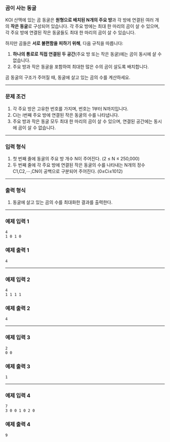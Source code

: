 ### **곰이 사는 동굴**

KOI 산맥에 있는 곰 동굴은 **원형으로 배치된 N개의 주요 방**과 각 방에 연결된 여러 개의 **작은 동굴**로 구성되어 있습니다. 각 주요 방에는 최대 한 마리의 곰이 살 수 있으며, 각 주요 방에 연결된 작은 동굴들도 최대 한 마리의 곰이 살 수 있습니다.

하지만 곰들은 **서로 불편함을 피하기 위해**, 다음 규칙을 따릅니다:

1. **하나의 통로로 직접 연결된 두 공간**(주요 방 또는 작은 동굴)에는 곰이 동시에 살 수 없습니다.
2. 주요 방과 작은 동굴을 포함하여 최대한 많은 수의 곰이 살도록 배치합니다.

곰 동굴의 구조가 주어질 때, 동굴에 살고 있는 곰의 수를 계산하세요.

---

### **문제 조건**

1. 각 주요 방은 고유한 번호를 가지며, 번호는 1부터 N까지입니다.
2. Ci는 i번째 주요 방에 연결된 작은 동굴의 수를 나타냅니다.
3. 주요 방과 작은 동굴 모두 최대 한 마리의 곰이 살 수 있으며, 연결된 공간에는 동시에 곰이 살 수 없습니다.

---

### **입력 형식**

1. 첫 번째 줄에 동굴의 주요 방 개수 N이 주어진다. (2 ≤ N ≤ 250,000)
2. 두 번째 줄에 각 주요 방에 연결된 작은 동굴의 수를 나타내는 N개의 정수 C1,C2,⋯,CN이 공백으로 구분되어 주어진다. (0≤Ci≤1012)

---

### **출력 형식**

1. 동굴에 살고 있는 곰의 수를 최대화한 결과를 출력한다.

---

### **예제 입력 1**

```
4
1 0 1 0

```

### **예제 출력 1**

```
4

```

---

### **예제 입력 2**

```
4
1 1 1 1

```

### **예제 출력 2**

```
4

```

---

### **예제 입력 3**

```
2
0 0

```

### **예제 출력 3**

```
1

```

---

### **예제 입력 4**

```
7
3 0 0 1 0 2 0

```

### **예제 출력 4**

```
9
```
